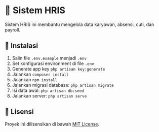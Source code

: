 <h1>📌 Sistem HRIS</h1>

<p>Sistem HRIS ini membantu mengelola data karyawan, absensi, cuti, dan payroll.</p>

<h2>🚀 Instalasi</h2>
<ol>
<li>Salin file <code>.env.example</code> menjadi <code>.env</code></li>
<li>Set konfigurasi environment di file <code>.env</code></li>
<li>Generate app key <code>php artisan key:generate</code></li>
<li>Jalankan <code>composer install</code></li>
<li>Jalankan <code>npm install</code></li>
<li>Jalankan migrasi database: <code>php artisan migrate</code></li>
<li>Isi data awal: <code>php artisan db:seed</code></li>
<li>Jalankan server: <code>php artisan serve</code></li>
</ol>

<h2>📄 Lisensi</h2>
<p>Proyek ini dilisensikan di bawah <a href="LICENSE">MIT License</a>.</